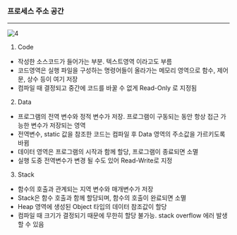 ### 프로세스 주소 공간

---

![4](https://user-images.githubusercontent.com/44665707/148257689-55a0abcc-79ed-45ad-bf67-dbec5e321527.PNG)

1. Code

- 작성한 소스코드가 들어가는 부분. 텍스트영역 이라고도 부름
- 코드영역은 실행 파일을 구성하는 명령어들이 올라가는 메모리 영역으로 함수, 제어문, 상수 등이 여기 저장
- 컴파일 때 결정되고 중간에 코드를 바꿀 수 없게 Read-Only 로 지정됨

2. Data

- 프로그램의 전역 변수와 정적 변수가 저장. 프로그램이 구동되는 동안 항상 접근 가능한 변수가 저장되는 영역
- 전역변수, static 값을 참조한 코드는 컴파일 후 Data 영역의 주소값을 가르키도록 바뀜
- 데이터 영역은 프로그램의 시작과 함께 할당, 프로그램이 종료되면 소멸
- 실행 도중 전역변수가 변경 될 수도 있어 Read-Write로 지정

3. Stack

- 함수의 호출과 관계되는 지역 변수와 매개변수가 저장
- Stack은 함수 호출과 함께 할당되며, 함수의 호출이 완료되면 소멸
- Heap 영역에 생성된 Object 타입의 데이터 참조값이 할당
- 컴파일 때 크기가 결정되기 때문에 무한히 할당 불가능. stack overflow 에러 발생할 수 있음